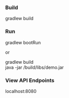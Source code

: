 ### Build
gradlew build

### Run
gradlew bootRun

or

gradlew build  
java -jar /build/libs/demo.jar

### View API Endpoints
localhost:8080

